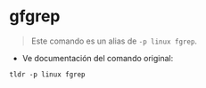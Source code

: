 # gfgrep

> Este comando es un alias de `-p linux fgrep`.

- Ve documentación del comando original:

`tldr -p linux fgrep`
